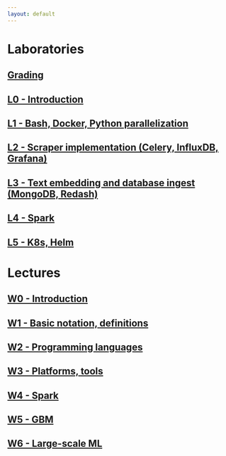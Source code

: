 ```yaml
---
layout: default
---
```



# Laboratories
## [Grading](https://docs.google.com/spreadsheets/d/1pidPAAz2lX1oenki-IUiKVvIW0rnJlLyHLIwt1gMe-Y)
## [L0 - Introduction](/static/L0.pdf)
## [L1 - Bash, Docker, Python parallelization](https://github.com/Large-scale-data-processing/l1-2019-base)
## [L2 - Scraper implementation (Celery, InfluxDB, Grafana)](https://github.com/Large-scale-data-processing/l2-2019-base)
## [L3 - Text embedding and database ingest (MongoDB, Redash)](https://github.com/Large-scale-data-processing/l3-2019-base)
## [L4 - Spark](https://github.com/Large-scale-data-processing/l4-2019-base)
## [L5 - K8s, Helm](https://github.com/Large-scale-data-processing/l5-2019-base)


# Lectures
## [W0 - Introduction](/static/W0.pdf)
## [W1 - Basic notation, definitions](/static/W1.pdf)
## [W2 - Programming languages](/static/W2.pdf)
## [W3 - Platforms, tools](/static/W3.pdf)
## [W4 - Spark](/static/W4.pdf)
## [W5 - GBM](/static/W5.pdf)
## [W6 - Large-scale ML](/static/W6.pdf)

